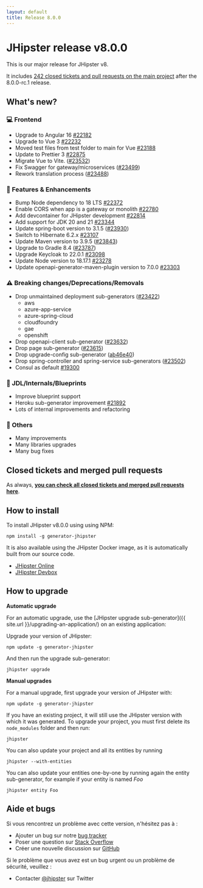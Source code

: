 ```yaml
---
layout: default
title: Release 8.0.0
---
```


# JHipster release v8.0.0

This is our major release for JHipster v8.

It includes [242 closed tickets and pull requests on the main project](https://github.com/jhipster/generator-jhipster/issues?q=is:closed+milestone:8.0.0) after the 8.0.0-rc.1 release.

## What's new?

### :computer: Frontend

- Upgrade to Angular 16 [#22182](https://github.com/jhipster/generator-jhipster/pull/22182)
- Upgrade to Vue 3 [#22232](https://github.com/jhipster/generator-jhipster/pull/22232)
- Moved test files from test folder to main for Vue [#23188](https://github.com/jhipster/generator-jhipster/pull/23188)
- Update to Prettier 3 [#22875](https://github.com/jhipster/generator-jhipster/pull/22875)
- Migrate Vue to Vite. ([#23532](https://github.com/jhipster/generator-jhipster/pull/23532))
- Fix Swagger for gateway/microservices ([#23499](https://github.com/jhipster/generator-jhipster/pull/23499))
- Rework translation process ([#23488](https://github.com/jhipster/generator-jhipster/pull/23488))

### :gem: Features & Enhancements

- Bump Node dependency to 18 LTS [#22372](https://github.com/jhipster/generator-jhipster/pull/22372)
- Enable CORS when app is a gateway or monolith [#22780](https://github.com/jhipster/generator-jhipster/pull/22780)
- Add devcontainer for JHipster development [#22814](https://github.com/jhipster/generator-jhipster/pull/22814)
- Add support for JDK 20 and 21 [#23344](https://github.com/jhipster/generator-jhipster/pull/23344)
- Update spring-boot version to 3.1.5 ([#23930](https://github.com/jhipster/generator-jhipster/pull/23930))
- Switch to Hibernate 6.2.x [#23107](https://github.com/jhipster/generator-jhipster/pull/23107)
- Update Maven version to 3.9.5 ([#23843](https://github.com/jhipster/generator-jhipster/pull/23843))
- Upgrade to Gradle 8.4 ([#23787](https://github.com/jhipster/generator-jhipster/pull/23787))
- Upgrade Keycloak to 22.0.1 [#23098](https://github.com/jhipster/generator-jhipster/pull/23098)
- Update Node version to 18.17.1 [#23278](https://github.com/jhipster/generator-jhipster/pull/23278)
- Update openapi-generator-maven-plugin version to 7.0.0 [#23303](https://github.com/jhipster/generator-jhipster/pull/23303)

### :warning: Breaking changes/Deprecations/Removals

- Drop unmaintained deployment sub-generators ([#23422](https://github.com/jhipster/generator-jhipster/pull/23422))
  - aws
  - azure-app-service
  - azure-spring-cloud
  - cloudfoundry
  - gae
  - openshift
- Drop openapi-client sub-generator ([#23632](https://github.com/jhipster/generator-jhipster/pull/23632))
- Drop page sub-generator ([#23615](https://github.com/jhipster/generator-jhipster/pull/23615))
- Drop upgrade-config sub-generator ([ab46e40](https://github.com/jhipster/generator-jhipster/commit/ab46e40d7013e68a1d82d3578d62a7c29f5b466e))
- Drop spring-controller and spring-service sub-generators ([#23502](https://github.com/jhipster/generator-jhipster/pull/23502))
- Consul as default [#19300](https://github.com/jhipster/generator-jhipster/issues/19300)

### :paw_prints: JDL/Internals/Blueprints

- Improve blueprint support
- Heroku sub-generator improvement [#21892](https://github.com/jhipster/generator-jhipster/pull/21892)
- Lots of internal improvements and refactoring

### :scroll: Others

- Many improvements
- Many libraries upgrades
- Many bug fixes

## Closed tickets and merged pull requests

As always, **[you can check all closed tickets and merged pull requests here](https://github.com/jhipster/generator-jhipster/issues?q=is:closed+milestone:8.0.0)**.

## How to install

To install JHipster v8.0.0 using using NPM:

    npm install -g generator-jhipster

It is also available using the JHipster Docker image, as it is automatically built from our source code.

- [JHipster Online](https://start.jhipster.tech)
- [JHipster Devbox](https://github.com/jhipster/jhipster-devbox)

## How to upgrade

**Automatic upgrade**

For an automatic upgrade, use the [JHipster upgrade sub-generator]({{ site.url }}/upgrading-an-application/) on an existing application:

Upgrade your version of JHipster:

```
npm update -g generator-jhipster
```

And then run the upgrade sub-generator:

```
jhipster upgrade
```

**Manual upgrades**

For a manual upgrade, first upgrade your version of JHipster with:

```
npm update -g generator-jhipster
```

If you have an existing project, it will still use the JHipster version with which it was generated.
To upgrade your project, you must first delete its `node_modules` folder and then run:

```
jhipster
```

You can also update your project and all its entities by running

```
jhipster --with-entities
```

You can also update your entities one-by-one by running again the entity sub-generator, for example if your entity is named _Foo_

```
jhipster entity Foo
```

## Aide et bugs

Si vous rencontrez un problème avec cette version, n'hésitez pas à :

- Ajouter un bug sur notre [bug tracker](https://github.com/jhipster/generator-jhipster/issues?state=open)
- Poser une question sur [Stack Overflow](http://stackoverflow.com/tags/jhipster/info)
- Créer une nouvelle discussion sur [GitHub](https://github.com/jhipster/generator-jhipster/discussions)

Si le problème que vous avez est un bug urgent ou un problème de sécurité, veuillez :

- Contacter [@jhipster](https://twitter.com/jhipster) sur Twitter